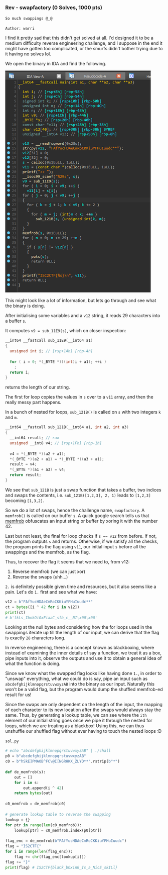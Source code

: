 ### Rev - swapfactory (0 Solves, 1000 pts)
```
So much swappings @_@

Author: warri
```

I find it pretty sad that this didn't get solved at all. I'd designed it to be a medium difficulty reverse engineering challenge, and I suppose in the end it might have gotten too complicated, or the smurfs didn't bother trying due to it having no solves lol.

We open the binary in IDA and find the following.

![alt text](images/swap0.png)

This might look like a lot of information, but lets go through and see what the binary is doing.

After initialising some variables and a `v12` string, it reads 29 characters into a buffer `s`.

It computes `v9 = sub_11E9(s)`, which on closer inspection:
```cpp
__int64 __fastcall sub_11E9(__int64 a1)
{
  unsigned int i; // [rsp+14h] [rbp-4h]

  for ( i = 0; *(_BYTE *)((int)i + a1); ++i )
    ;
  return i;
}
```
returns the length of our string.

The first for loop copies the values in `s` over to a `v11` array, and then the really messy part happens.

In a bunch of nested for loops, `sub_121B()` is called on `s` with two integers `k` and `m`.

```cpp
__int64 __fastcall sub_121B(__int64 a1, int a2, int a3)
{
  __int64 result; // rax
  unsigned __int8 v4; // [rsp+1Fh] [rbp-1h]

  v4 = *(_BYTE *)(a2 + a1);
  *(_BYTE *)(a2 + a1) = *(_BYTE *)(a3 + a1);
  result = v4;
  *(_BYTE *)(a1 + a3) = v4;
  return result;
}
```

We see that `sub_121B` is just a swap function that takes a buffer, two indices and swaps the contents, i.e. `sub_121B([1,2,3], 2, 1)` leads to `[1,2,3]` becoming `[1,3,2]`.

So we do a lot of swaps, hence the challenge name, `swapfactory`. A `memfrob()` is called on our buffer `s`. A quick google search tells us that [memfrob](https://man7.org/linux/man-pages/man3/memfrob.3.html) obfuscates an input string or buffer by xoring it with the number 42.

Last but not least, the final for loop checks if `s == v12` from before. If not, the program outputs `s` and returns. Otherwise, if we satisfy all the checks, the program prints the flag using `v11`, our initial input `s` before all the swappings and the memfrob, as the flag.

Thus, to recover the flag it seems that we need to, from v12:
1. Reverse memfrob (we can just xor)
2. Reverse the swaps (uhh...)

`2.` is definitely possible given time and resources, but it also seems like a pain. Let's do `1.` first and see what we have:

```py
v12 = b"FAfYucHDAeCmRoCKKiuYFHuIuudc**"
ct = bytes([i ^ 42 for i in v12])
print(ct)
# b'lkLs_IbnkOiGxEiaaC_slb_c__NI\x00\x00'
```

Looking at the null bytes and considering how the for loops used in the swappings iterate up till the length of our input, we can derive that the flag is exactly `28` characters long.

In reverse engineering, there is a concept known as blackboxing, where instead of examining the inner details of say a function, we treat it as a box, pipe inputs into it, observe the outputs and use it to obtain a general idea of what the function is doing.

Since we know what the swapped flag looks like having done `1.`, in order to "unswap" everything, what we could do is say, pipe an input such as `abcdefghijklmnopqrstuvwxyzAB` into the binary as our input. Naturally this won't be a valid flag, but the program would dump the shuffled memfrob-ed result for us! 

Since the swaps are only dependent on the length of the input, the mapping of each character to its new location after the swaps would always stay the same. Thus, by generating a lookup table, we can see where the `ith` element of our initial string goes once we pipe it through the nested for loops, which we are treating as a blackbox! Using this, we can thus unshuffle our shuffled flag without ever having to touch the nested loops :D

`sol.py`
```py
# echo "abcdefghijklmnopqrstuvwxyzAB" | ./chall
p0 = b"abcdefghijklmnopqrstuvwxyzAB"
c0 = b"hSkE]PMAOB^FC\@I[NGRHKX_ZLYD**".rstrip(b"*")

def de_memfrob(s):
    out = []
    for i in s:
        out.append(i ^ 42)
    return bytes(out)

c0_memfrob = de_memfrob(c0)

# generate lookup table to reverse the swapping
lookup = {}
for ptr in range(len(c0_memfrob)):
    lookup[ptr] = c0_memfrob.index(p0[ptr])

flag_enc = de_memfrob(b"FAfYucHDAeCmRoCKKiuYFHuIuudc")
flag = "IS2CTF{"
for i in range(len(flag_enc)):
    flag += chr(flag_enc[lookup[i]])
flag += "}"
print(flag) # IS2CTF{blaCk_bOxinG_Is_a_NicE_skILl}
```